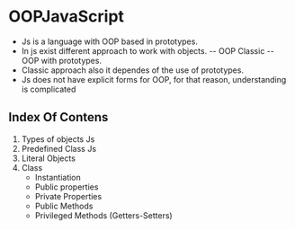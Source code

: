 # OOPJavaScript
- Js is a language with OOP based in prototypes.
- In js exist different approach to work with objects.
  -- OOP Classic
  -- OOP with prototypes.
- Classic approach also it dependes of the use of prototypes.
- Js does not have explicit forms for OOP, for that reason, understanding is complicated

## Index Of Contens
1. Types of objects Js
2. Predefined Class Js
3. Literal Objects
4. Class
   - Instantiation
   - Public properties
   - Private Properties
   - Public Methods
   - Privileged Methods (Getters-Setters)
